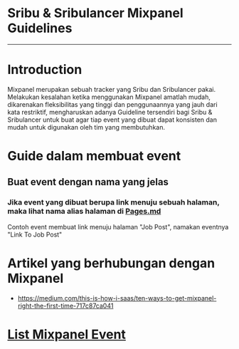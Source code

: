 # Sribu & Sribulancer Mixpanel Guidelines
---

# Introduction
Mixpanel merupakan sebuah tracker yang Sribu dan Sribulancer pakai. Melakukan kesalahan ketika menggunakan Mixpanel amatlah mudah, dikarenakan fleksibilitas yang tinggi dan penggunaannya yang jauh dari kata restriktif, mengharuskan adanya Guideline tersendiri bagi Sribu & Sribulancer untuk buat agar tiap event yang dibuat dapat konsisten dan mudah untuk digunakan oleh tim yang membutuhkan.

# Guide dalam membuat event

## Buat event dengan nama yang jelas

### Jika event yang dibuat berupa link menuju sebuah halaman, maka lihat nama alias halaman di [Pages.md](pages.md)

Contoh event membuat link menuju halaman "Job Post", namakan eventnya "Link To Job Post"

# Artikel yang berhubungan dengan Mixpanel

- https://medium.com/this-is-how-i-saas/ten-ways-to-get-mixpanel-right-the-first-time-717c87ca041

# [List Mixpanel Event](pages.md)
